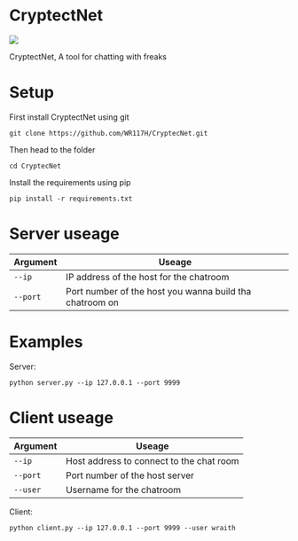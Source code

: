 # CryptectNet

![](https://github.com/WR117H/CryptecNet/assets/97615989/a066d9bf-c957-4a18-8ff6-d1a89d42eaf2)

CryptectNet, A tool for chatting with freaks
# Setup
First install CryptectNet using git
```
git clone https://github.com/WR117H/CryptecNet.git
```
Then head to the folder
```
cd CryptecNet
```
Install the requirements using pip
```
pip install -r requirements.txt
```


# Server useage
| Argument | Useage |
| --- | --- |
| `--ip` | IP address of the host for the chatroom  |
| `--port` | Port number of the host you wanna build tha chatroom on |

# Examples
Server:
```
python server.py --ip 127.0.0.1 --port 9999
```

# Client useage
| Argument | Useage |
| --- | --- |
| `--ip` | Host address to connect to the chat room |
| `--port` | Port number of the host server |
| `--user` | Username for the chatroom |


Client:
```
python client.py --ip 127.0.0.1 --port 9999 --user wraith
```
